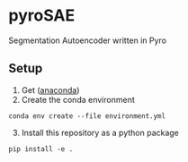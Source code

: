 # pyroSAE
Segmentation Autoencoder written in Pyro

## Setup
1. Get ([anaconda](https://www.anaconda.com/))
2. Create the conda environment
```
conda env create --file environment.yml
```
3. Install this repository as a python package
```
pip install -e .
```

